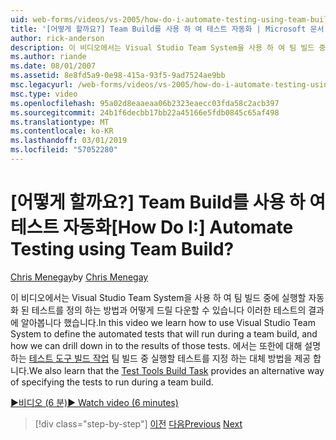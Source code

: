 ```yaml
---
uid: web-forms/videos/vs-2005/how-do-i-automate-testing-using-team-build
title: '[어떻게 할까요?] Team Build를 사용 하 여 테스트 자동화 | Microsoft 문서'
author: rick-anderson
description: 이 비디오에서는 Visual Studio Team System을 사용 하 여 팀 빌드 중에 실행할 자동화 된 테스트를 정의 하는 방법과 어떻게 드릴 다운할 수 있습니다를 배울...
ms.author: riande
ms.date: 08/01/2007
ms.assetid: 8e8fd5a9-0e98-415a-93f5-9ad7524ae9bb
msc.legacyurl: /web-forms/videos/vs-2005/how-do-i-automate-testing-using-team-build
msc.type: video
ms.openlocfilehash: 95a02d8eaaeaa06b2323eaecc03fda58c2acb397
ms.sourcegitcommit: 24b1f6decbb17bb22a45166e5fdb0845c65af498
ms.translationtype: MT
ms.contentlocale: ko-KR
ms.lasthandoff: 03/01/2019
ms.locfileid: "57052280"
---
```

<a name="how-do-i-automate-testing-using-team-build"></a><span data-ttu-id="a4ae0-104">[어떻게 할까요?] Team Build를 사용 하 여 테스트 자동화</span><span class="sxs-lookup"><span data-stu-id="a4ae0-104">[How Do I:] Automate Testing using Team Build?</span></span>
====================
<span data-ttu-id="a4ae0-105">[Chris Menegay](https://twitter.com/CMenegay)</span><span class="sxs-lookup"><span data-stu-id="a4ae0-105">by [Chris Menegay](https://twitter.com/CMenegay)</span></span>

<span data-ttu-id="a4ae0-106">이 비디오에서는 Visual Studio Team System을 사용 하 여 팀 빌드 중에 실행할 자동화 된 테스트를 정의 하는 방법과 어떻게 드릴 다운할 수 있습니다 이러한 테스트의 결과에 알아봅니다 했습니다.</span><span class="sxs-lookup"><span data-stu-id="a4ae0-106">In this video we learn how to use Visual Studio Team System to define the automated tests that will run during a team build, and how we can drill down in to the results of those tests.</span></span> <span data-ttu-id="a4ae0-107">에서는 또한에 대해 설명 하는 [테스트 도구 빌드 작업](https://msdn.microsoft.com/vstudio/aa718351.aspx#bttt) 팀 빌드 중 실행할 테스트를 지정 하는 대체 방법을 제공 합니다.</span><span class="sxs-lookup"><span data-stu-id="a4ae0-107">We also learn that the [Test Tools Build Task](https://msdn.microsoft.com/vstudio/aa718351.aspx#bttt) provides an alternative way of specifying the tests to run during a team build.</span></span>

[<span data-ttu-id="a4ae0-108">&#9654;비디오 (6 분)</span><span class="sxs-lookup"><span data-stu-id="a4ae0-108">&#9654; Watch video (6 minutes)</span></span>](https://channel9.msdn.com/Blogs/ASP-NET-Site-Videos/how-do-i-automate-testing-using-team-build)

> [!div class="step-by-step"]
> <span data-ttu-id="a4ae0-109">[이전](how-do-i-implement-continuous-integration-with-team-foundation.md)
> [다음](how-do-i-deploy-a-web-application-during-a-team-build.md)</span><span class="sxs-lookup"><span data-stu-id="a4ae0-109">[Previous](how-do-i-implement-continuous-integration-with-team-foundation.md)
[Next](how-do-i-deploy-a-web-application-during-a-team-build.md)</span></span>
